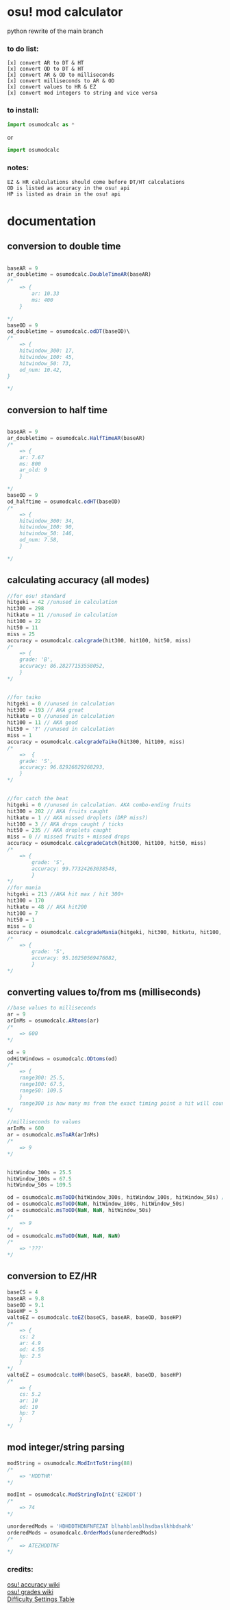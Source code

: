 # osu! mod calculator

python rewrite of the main branch

### to do list: 
    [x] convert AR to DT & HT
    [x] convert OD to DT & HT
    [x] convert AR & OD to milliseconds
    [x] convert milliseconds to AR & OD
    [x] convert values to HR & EZ
    [x] convert mod integers to string and vice versa

### to install:

```py
import osumodcalc as *
```
or 
```py
import osumodcalc
```

### notes:
    EZ & HR calculations should come before DT/HT calculations
    OD is listed as accuracy in the osu! api
    HP is listed as drain in the osu! api

# documentation

## conversion to double time

```js

baseAR = 9
ar_doubletime = osumodcalc.DoubleTimeAR(baseAR)
/*
    => {
        ar: 10.33
        ms: 400
    }

*/
baseOD = 9
od_doubletime = osumodcalc.odDT(baseOD)\
/*
    => {
    hitwindow_300: 17,
    hitwindow_100: 45,
    hitwindow_50: 73,
    od_num: 10.42,
}

*/
```

## conversion to half time
```js

baseAR = 9
ar_doubletime = osumodcalc.HalfTimeAR(baseAR)
/*
    => {
    ar: 7.67
    ms: 800
    ar_old: 9
    }

*/
baseOD = 9
od_halftime = osumodcalc.odHT(baseOD)
/*
    => {
    hitwindow_300: 34,
    hitwindow_100: 90,
    hitwindow_50: 146,
    od_num: 7.58,
    }

*/
```

## calculating accuracy (all modes)
```js 
//for osu! standard
hitgeki = 42 //unused in calculation
hit300 = 298
hitkatu = 11 //unused in calculation
hit100 = 22
hit50 = 11
miss = 25
accuracy = osumodcalc.calcgrade(hit300, hit100, hit50, miss)
/*
    => { 
    grade: 'B',
    accuracy: 86.28277153558052,
    }
*/


//for taiko
hitgeki = 0 //unused in calculation
hit300 = 193 // AKA great
hitkatu = 0 //unused in calculation
hit100 = 11 // AKA good
hit50 = '?' //unused in calculation
miss = 1
accuracy = osumodcalc.calcgradeTaiko(hit300, hit100, miss)
/*
    =>  { 
    grade: 'S', 
    accuracy: 96.82926829268293,
    }
*/


//for catch the beat
hitgeki = 0 //unused in calculation. AKA combo-ending fruits
hit300 = 202 // AKA fruits caught
hitkatu = 1 // AKA missed droplets (DRP miss?)
hit100 = 3 // AKA drops caught / ticks
hit50 = 235 // AKA droplets caught
miss = 0 // missed fruits + missed drops
accuracy = osumodcalc.calcgradeCatch(hit300, hit100, hit50, miss)
/*
    => { 
        grade: 'S', 
        accuracy: 99.77324263038548,
        }
*/
//for mania
hitgeki = 213 //AKA hit max / hit 300+
hit300 = 170
hitkatu = 48 // AKA hit200
hit100 = 7
hit50 = 1
miss = 0
accuracy = osumodcalc.calcgradeMania(hitgeki, hit300, hitkatu, hit100, hit50, miss)
/* 
    => { 
        grade: 'S', 
        accuracy: 95.10250569476082,
        }
*/
```

## converting values to/from ms (milliseconds)

```js
//base values to milliseconds
ar = 9
arInMs = osumodcalc.ARtoms(ar) 
/*
    => 600
*/

od = 9 
odHitWindows = osumodcalc.ODtoms(od)
/*
    => { 
    range300: 25.5, 
    range100: 67.5, 
    range50: 109.5 
    }
    range300 is how many ms from the exact timing point a hit will count as a 300 
*/

//milliseconds to values
arInMs = 600
ar = osumodcalc.msToAR(arInMs)
/*
    => 9
*/


hitWindow_300s = 25.5
hitWindow_100s = 67.5
hitWindow_50s = 109.5

od = osumodcalc.msToOD(hitWindow_300s, hitWindow_100s, hitWindow_50s) // only one of these is needed. to ignore a value replace it with NaN (null returns 13.25)
od = osumodcalc.msToOD(NaN, hitWindow_100s, hitWindow_50s)
od = osumodcalc.msToOD(NaN, NaN, hitWindow_50s)
/*
    => 9
*/
od = osumodcalc.msToOD(NaN, NaN, NaN)
/*
    => '???'
*/
```

## conversion to EZ/HR

```js
baseCS = 4
baseAR = 9.8
baseOD = 9.1
baseHP = 5
valtoEZ = osumodcalc.toEZ(baseCS, baseAR, baseOD, baseHP)
/*
    => {
    cs: 2
    ar: 4.9
    od: 4.55
    hp: 2.5
    }
*/
valtoEZ = osumodcalc.toHR(baseCS, baseAR, baseOD, baseHP)
/*
    => {
    cs: 5.2
    ar: 10
    od: 10
    hp: 7
    }
*/


```

## mod integer/string parsing
```js
modString = osumodcalc.ModIntToString(88)
/*
    => 'HDDTHR'
*/

modInt = osumodcalc.ModStringToInt('EZHDDT')
/*
    => 74
*/

unorderedMods = 'HDHDDTHDNFNFEZAT blhahblasblhsdbaslkhbdsahk'
orderedMods = osumodcalc.OrderMods(unorderedMods)
/*
    => ATEZHDDTNF
*/

```


### credits: 
[osu! accuracy wiki](https://osu.ppy.sh/wiki/en/Gameplay/Accuracy) <br/>
[osu! grades wiki](https://osu.ppy.sh/wiki/en/FAQ#grades) <br/>
[Difficulty Settings Table](https://www.reddit.com/r/osugame/comments/6phntt/difficulty_settings_table_with_all_values/) <br/>
